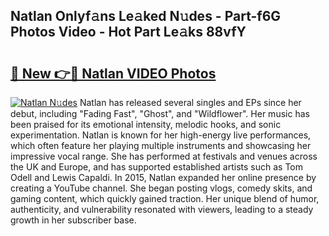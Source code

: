 ## Natlan Onlyf𝚊ns Le𝚊ked N𝚞des - Part-f6G Photos Video - Hot Part Le𝚊ks 88vfY

# <h2><a href="http://ab88230.deff.icu/?id=Natlan">🔗 New 👉🔴 Natlan VIDEO Photos</a></h2>

[![Natlan N𝚞des](https://i.imgur.com/rIISA9y.gif)](http://ab88230.deff.icu/?id=Natlan)
Natlan has released several singles and EPs since her debut, including "Fading Fast", "Ghost", and "Wildflower". Her music has been praised for its emotional intensity, melodic hooks, and sonic experimentation. Natlan is known for her high-energy live performances, which often feature her playing multiple instruments and showcasing her impressive vocal range. She has performed at festivals and venues across the UK and Europe, and has supported established artists such as Tom Odell and Lewis Capaldi. In 2015, Natlan expanded her online presence by creating a YouTube channel. She began posting vlogs, comedy skits, and gaming content, which quickly gained traction. Her unique blend of humor, authenticity, and vulnerability resonated with viewers, leading to a steady growth in her subscriber base.
